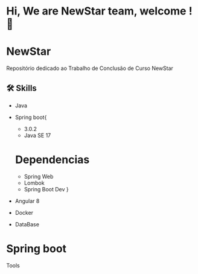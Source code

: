 # Hi, We are NewStar team, welcome ! 👋

# NewStar
Repositório dedicado ao Trabalho de Conclusão de Curso NewStar 

## 🛠 Skills
- Java
- Spring boot{
    - 3.0.2
    - Java SE 17

    # Dependencias
    - Spring Web
    - Lombok
    - Spring Boot Dev 
}
- Angular 8
- Docker
- DataBase

# Spring boot


Tools
